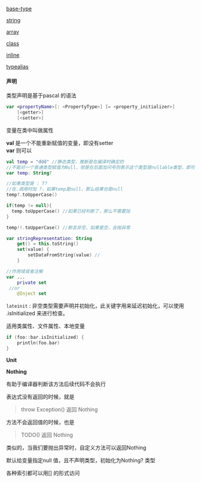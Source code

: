 [base-type](./base-type.md)

[string](./string.md)

[array](./array.md)

[class](./class.md)

[inline](./inline.md)

[typealias](./typealias.md)

#### 声明

类型声明是基于pascal 的语法  

```kotlin
var <propertyName>[: <PropertyType>] [= <property_initializer>]
    [<getter>]
    [<setter>]
```

变量在类中叫做属性

**val** 是一个不能重新赋值的变量，即没有setter  
**var** 则可以  

```kotlin
val temp = "ddd" //静态类型，推断是在编译时确定的
//不能对一个普通类型赋值为Null，但是在后面加问号则表示这个类型是nullable类型，即可以设置为null
var temp: String?

//如果类型是 : T?
//在.调用时加 ?，如果temp是null，那么结果也是null
temp?.toUpperCase() 

if(temp != null){
  temp.toUpperCase() //如果已经判断了，那么不需要加
}

temp!!.toUpperCase() //断言非空，如果是空，会抛异常
```

```kotlin
var stringRepresentation: String
    get() = this.toString()
    set(value) {
        setDataFromString(value) //
    }

//作用域或者注解
var ...
    private set
 //or 
    @Inject set
```



`lateinit` : 非空类型需要声明并初始化，此关键字用来延迟初始化，可以使用 .isInitialized 来进行检查。

适用类属性、文件属性、本地变量  

```kotlin
if (foo::bar.isInitialized) {
    println(foo.bar)
}
```



**Unit** 



**Nothing** 

有助于编译器判断该方法后续代码不会执行

表达式没有返回的时候，就是

> throw Exception() 返回 Nothing

方法不会返回值的时候，也是  

> TODO() 返回 Nothing

类似的，当我们要抛出异常时，自定义方法可以返回Nothing



默认给变量指定null 值，且不声明类型，初始化为Nothing? 类型  





各种索引都可以用[] 的形式访问